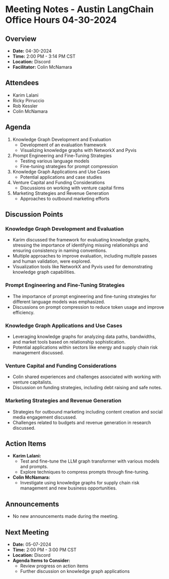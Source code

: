# Meeting Notes - Austin LangChain Office Hours 04-30-2024

## Overview
* **Date:** 04-30-2024
* **Time:** 2:00 PM - 3:14 PM CST
* **Location:** Discord
* **Facilitator:** Colin McNamara

## Attendees
* Karim Lalani
* Ricky Pirruccio
* Rob Kessler
* Colin McNamara

## Agenda
1. Knowledge Graph Development and Evaluation
   * Development of an evaluation framework
   * Visualizing knowledge graphs with NetworkX and Pyvis
2. Prompt Engineering and Fine-Tuning Strategies
   * Testing various language models
   * Fine-tuning strategies for prompt compression
3. Knowledge Graph Applications and Use Cases
   * Potential applications and case studies
4. Venture Capital and Funding Considerations
   * Discussions on working with venture capital firms
5. Marketing Strategies and Revenue Generation
   * Approaches to outbound marketing efforts

## Discussion Points

### Knowledge Graph Development and Evaluation
* Karim discussed the framework for evaluating knowledge graphs, stressing the importance of identifying missing relationships and ensuring consistency in naming conventions.
* Multiple approaches to improve evaluation, including multiple passes and human validation, were explored.
* Visualization tools like NetworkX and Pyvis used for demonstrating knowledge graph capabilities.

### Prompt Engineering and Fine-Tuning Strategies
* The importance of prompt engineering and fine-tuning strategies for different language models was emphasized.
* Discussions on prompt compression to reduce token usage and improve efficiency.

### Knowledge Graph Applications and Use Cases
* Leveraging knowledge graphs for analyzing data paths, bandwidths, and market tools based on relationship sophistication.
* Potential applications within sectors like energy and supply chain risk management discussed.

### Venture Capital and Funding Considerations
* Colin shared experiences and challenges associated with working with venture capitalists.
* Discussion on funding strategies, including debt raising and safe notes.

### Marketing Strategies and Revenue Generation
* Strategies for outbound marketing including content creation and social media engagement discussed.
* Challenges related to budgets and revenue generation in research discussed.

## Action Items
* **Karim Lalani:**
  - Test and fine-tune the LLM graph transformer with various models and prompts.
  - Explore techniques to compress prompts through fine-tuning.
* **Colin McNamara:**
  - Investigate using knowledge graphs for supply chain risk management and new business opportunities.

## Announcements
* No new announcements made during the meeting.

## Next Meeting
* **Date:** 05-07-2024
* **Time:** 2:00 PM - 3:00 PM CST
* **Location:** Discord
* **Agenda Items to Consider:**
    * Review progress on action items
    * Further discussion on knowledge graph applications
